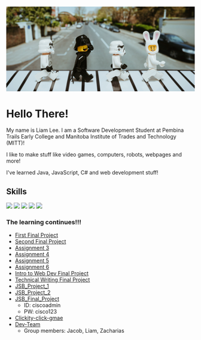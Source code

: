 ![Imperial March](assets/dontQuestionIt.png "Imperial March")

# Hello There!
My name is Liam Lee. I am a Software Development Student at Pembina Trails Early College and Manitoba Institute of Trades and Technology (MITT)! 

I like to make stuff like video games, computers, robots, webpages and more!

I've learned Java, JavaScript, C# and web development stuff!

## Skills
![](https://img.shields.io/badge/code-javascript-informational?style=for-the-badge&logo=javascript&logoColor=white&color=51be8d)
![](https://img.shields.io/badge/code-c%23-informational?style=for-the-badge&logo=csharp&logoColor=white&color=51be8d)
![](https://img.shields.io/badge/code-java-informational?style=for-the-badge&logo=java&logoColor=white&color=51be8d)
![](https://img.shields.io/badge/web-html-informational?style=for-the-badge&logo=html5&logoColor=white&color=51be8d)
![](https://img.shields.io/badge/web-css-informational?style=for-the-badge&logo=css3&logoColor=white&color=51be8d)




### The learning continues!!!
- [First Final Project](https://liam-lee-66.github.io/CyberLife-Website-After-edit-Mark-booster-/index.html)
- [Second Final Project](https://liam-lee-66.github.io/MemoryExpress-Website/)
- [Assignment 3](https://liam-lee-66.github.io/Intro_to_Web_Dev/Lee_Liam_Assignment_3/index.html)
- [Assignment 4](https://liam-lee-66.github.io/Intro_to_Web_Dev/Lee_Liam_Assignment_4/index.html)
- [Assignment 5](https://liam-lee-66.github.io/Intro_to_Web_Dev/Lee_Liam_Assignment_5/index.html)
- [Assignment 6](https://liam-lee-66.github.io/Intro_to_Web_Dev/Lee_Liam_Assignment_6/index.html)
- [Intro to Web Dev Final Project](https://liam-lee-66.github.io/Intro_to_Web_Dev/Final_Project/index.html)
- [Technical Writing Final Project](https://liam-lee-66.github.io/SD160-Techinical-Writing-Skills---Final-Project-Portofolio/)
- [JSB_Project_1](https://liam-lee-66.github.io/JSB_Project_1/)
- [JSB_Project_2](https://liam-lee-66.github.io/JSB_Project_2/)
- [JSB_Final_Project](https://liam-lee-66.github.io/JSB_Final_Project/)
    - ID: ciscoadmin
    - PW: cisco123
- [Clickity-click-gmae](https://liam-lee-66.github.io/Clickity-click-gmae/)
- [Dev-Team](https://zack-z23.github.io/Dev-Team/)
    - Group members: Jacob, Liam, Zacharias 
